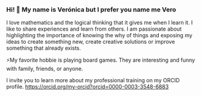 ### Hi! 👋  My name is Verónica but I prefer you name me Vero

I love mathematics and the logical thinking that it gives me when I learn it. I like to share experiences and learn from others.
I am passionate about highlighting the importance of knowing the why of things and exposing my ideas to create something new, create creative solutions or improve something that already exists.

⚡My favorite hobbie is playing board games. They are interesting and funny with family, friends, or anyone. 

I invite you to learn more about my professional training on my ORCID profile. 
https://orcid.org/my-orcid?orcid=0000-0003-3548-6883

